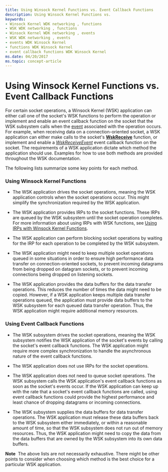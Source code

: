 ```yaml
---
title: Using Winsock Kernel Functions vs. Event Callback Functions
description: Using Winsock Kernel Functions vs.
keywords:
- Winsock Kernel WDK networking , functions
- WSK WDK networking , functions
- Winsock Kernel WDK networking , events
- WSK WDK networking , events
- events WDK Winsock Kernel
- functions WDK Winsock Kernel
- event callback functions WDK Winsock Kernel
ms.date: 04/20/2017
ms.topic: concept-article
---
```


# Using Winsock Kernel Functions vs. Event Callback Functions


For certain socket operations, a Winsock Kernel (WSK) application can either call one of the socket's WSK functions to perform the operation or implement and enable an event callback function on the socket that the WSK subsystem calls when the [event](winsock-kernel-events.md) associated with the operation occurs. For example, when receiving data on a connection-oriented socket, a WSK application can either make calls to the socket's [**WskReceive**](/windows-hardware/drivers/ddi/wsk/nc-wsk-pfn_wsk_receive) function, or implement and enable a [*WskReceiveEvent*](/windows-hardware/drivers/ddi/wsk/nc-wsk-pfn_wsk_receive_event) event callback function on the socket. The requirements of a WSK application dictate which method the application should use. Examples for how to use both methods are provided throughout the WSK documentation.

The following lists summarize some key points for each method.

### Using Winsock Kernel Functions

-   The WSK application drives the socket operations, meaning the WSK application controls when the socket operations occur. This might simplify the synchronization required by the WSK application.

-   The WSK application provides IRPs to the socket functions. These IRPs are queued by the WSK subsystem until the socket operation completes. For more information about using IRPs with WSK functions, see [Using IRPs with Winsock Kernel Functions](using-irps-with-winsock-kernel-functions.md).

-   The WSK application can perform blocking socket operations by waiting for the IRP for each operation to be completed by the WSK subsystem.

-   The WSK application might need to keep multiple socket operations queued in some situations in order to ensure high performance data transfer on connection-oriented sockets, to prevent incoming datagrams from being dropped on datagram sockets, or to prevent incoming connections being dropped on listening sockets.

-   The WSK application provides the data buffers for the data transfer operations. This reduces the number of times the data might need to be copied. However, if a WSK application keeps multiple data transfer operations queued, the application must provide data buffers to the WSK subsystem for each queued data transfer operation. Thus, the WSK application might require additional memory resources.

### Using Event Callback Functions

-   The WSK subsystem drives the socket operations, meaning the WSK subsystem notifies the WSK application of the socket's events by calling the socket's event callback functions. The WSK application might require more complex synchronization to handle the asynchronous nature of the event callback functions.

-   The WSK application does not use IRPs for the socket operations.

-   The WSK application does not need to queue socket operations. The WSK subsystem calls the WSK application's event callback functions as soon as the socket's events occur. If the WSK application can keep up with the rate that a socket's event callback functions are called, using event callback functions could provide the highest performance and least chance of dropping datagrams or incoming connections.

-   The WSK subsystem supplies the data buffers for data transfer operations. The WSK application must release these data buffers back to the WSK subsystem either immediately, or within a reasonable amount of time, so that the WSK subsystem does not run out of memory resources. Thus, the WSK application might need to copy the data from the data buffers that are owned by the WSK subsystem into its own data buffers.

**Note**  The above lists are not necessarily exhaustive. There might be other points to consider when choosing which method is the best choice for a particular WSK application.

 

 

